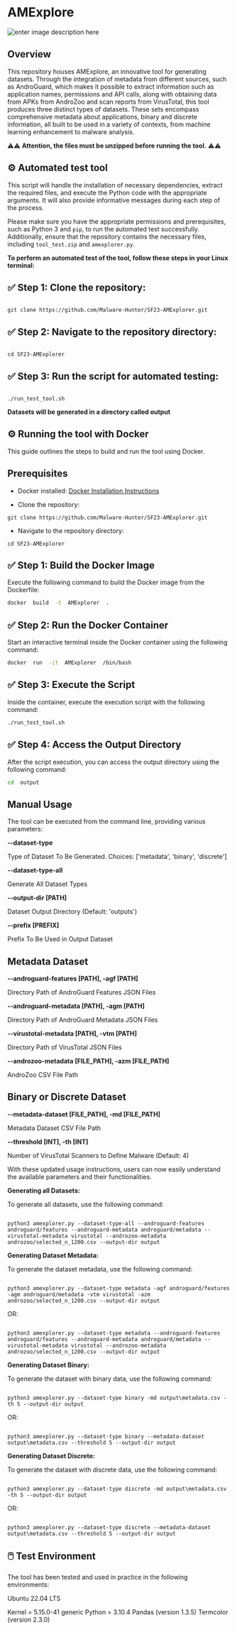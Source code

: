# AMExplore

  

![enter image description here](https://github.com/Malware-Hunter/SF23-AMExplorer/blob/main/images/amexplorer.jpeg)

  

## Overview

  

This repository houses AMExplore, an innovative tool for generating datasets. Through the integration of metadata from different sources, such as AndroGuard, which makes it possible to extract information such as application names, permissions and API calls, along with obtaining data from APKs from AndroZoo and scan reports from VirusTotal, this tool produces three distinct types of datasets. These sets encompass comprehensive metadata about applications, binary and discrete information, all built to be used in a variety of contexts, from machine learning enhancement to malware analysis.

  
  

⚠️⚠️ **Attention, the files must be unzipped before running the tool.** ⚠️⚠️

  
  

## ⚙️ Automated test tool

  

This script will handle the installation of necessary dependencies, extract the required files, and execute the Python code with the appropriate arguments. It will also provide informative messages during each step of the process.

  

Please make sure you have the appropriate permissions and prerequisites, such as Python 3 and `pip`, to run the automated test successfully. Additionally, ensure that the repository contains the necessary files, including `tool_test.zip` and `amexplorer.py`.

  

**To perform an automated test of the tool, follow these steps in your Linux terminal:**

  

## ✅ Step 1: Clone the repository:

```

git clone https://github.com/Malware-Hunter/SF23-AMExplorer.git

```

  

## ✅ Step 2: Navigate to the repository directory:

```

cd SF23-AMExplorer

```

  

## ✅ Step 3: Run the script for automated testing:

```

./run_test_tool.sh

```
**Datasets will be generated in a directory called output**
  

## ⚙️ Running the tool with Docker

  

This guide outlines the steps to build and run the tool using Docker.

  

## Prerequisites

  

- Docker installed: [Docker Installation Instructions](https://docs.docker.com/get-docker/)

- Clone the repository:

```
git clone https://github.com/Malware-Hunter/SF23-AMExplorer.git
```

- Navigate to the repository directory:

```
cd SF23-AMExplorer
```

  

## ✅ Step 1: Build the Docker Image

  

Execute the following command to build the Docker image from the Dockerfile:

  

```bash
docker  build  -t  AMExplorer  .
```

  

## ✅ Step 2: Run the Docker Container

  

Start an interactive terminal inside the Docker container using the following command:

  

```bash
docker  run  -it  AMExplorer  /bin/bash
```

  

## ✅ Step 3: Execute the Script

  

Inside the container, execute the execution script with the following command:

  

```bash
./run_test_tool.sh
```

  

## ✅ Step 4: Access the Output Directory

  

After the script execution, you can access the output directory using the following command:

  

```bash
cd  output
```

  
  
  

## Manual Usage

  

The tool can be executed from the command line, providing various parameters:

  
  
  

**--dataset-type**

Type of Dataset To Be Generated. Choices: ['metadata', 'binary', 'discrete']

  

**--dataset-type-all**

Generate All Dataset Types

  

**--output-dir [PATH]**

Dataset Output Directory (Default: 'outputs')

  

**--prefix [PREFIX]**

Prefix To Be Used in Output Dataset

  

## Metadata Dataset

  

**--androguard-features [PATH], -agf [PATH]**

Directory Path of AndroGuard Features JSON Files

  

**--androguard-metadata [PATH], -agm [PATH]**

Directory Path of AndroGuard Metadata JSON Files

  

**--virustotal-metadata [PATH], -vtm [PATH]**

Directory Path of VirusTotal JSON Files

  

**--androzoo-metadata [FILE_PATH], -azm [FILE_PATH]**

AndroZoo CSV File Path

  

## Binary or Discrete Dataset

  

**--metadata-dataset [FILE_PATH], -md [FILE_PATH]**

Metadata Dataset CSV File Path

  

**--threshold [INT], -th [INT]**

Number of VirusTotal Scanners to Define Malware (Default: 4)

  

With these updated usage instructions, users can now easily understand the available parameters and their functionalities.

  

**Generating all Datasets:**

  

To generate all datasets, use the following command:

  

```

python3 amexplorer.py --dataset-type-all --androguard-features androguard/features --androguard-metadata androguard/metadata --virustotal-metadata virustotal --androzoo-metadata androzoo/selected_n_1200.csv --output-dir output

```

  

**Generating Dataset Metadata:**

  

To generate the dataset metadata, use the following command:

  

```

python3 amexplorer.py --dataset-type metadata -agf androguard/features -agm androguard/metadata -vtm virustotal -azm androzoo/selected_n_1200.csv --output-dir output

```

  

OR:

  

```

python3 amexplorer.py --dataset-type metadata --androguard-features androguard/features --androguard-metadata androguard/metadata --virustotal-metadata virustotal --androzoo-metadata androzoo/selected_n_1200.csv --output-dir output

```

  

**Generating Dataset Binary:**

  

To generate the dataset with binary data, use the following command:

  

```

python3 amexplorer.py --dataset-type binary -md output\metadata.csv -th 5 --output-dir output

```

  

OR:

  

```

python3 amexplorer.py --dataset-type binary --metadata-dataset output\metadata.csv --threshold 5 --output-dir output

```

  

**Generating Dataset Discrete:**

  

To generate the dataset with discrete data, use the following command:

  

```

python3 amexplorer.py --dataset-type discrete -md output\metadata.csv -th 5 --output-dir output

```

OR:

  

```

python3 amexplorer.py --dataset-type discrete --metadata-dataset output\metadata.csv --threshold 5 --output-dir output

```
## 🖱️ Test Environment
The tool has been tested and used in practice in the following environments:

Ubuntu 22.04 LTS

Kernel = 5.15.0-41 generic
Python = 3.10.4
Pandas (version 1.3.5)
Termcolor (version 2.3.0)
